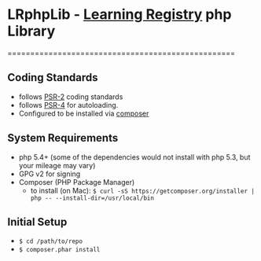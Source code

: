 # LRphpLib - [Learning Registry](http://learningregistry.org) php Library
==================================================

Coding Standards
-----------------------------------------
 * follows [PSR-2](http://www.php-fig.org/psr/psr-2/) coding standards
 * follows [PSR-4](http://www.php-fig.org/psr/psr-4/) for autoloading.
 * Configured to be installed via [composer](https://getcomposer.org)

System Requirements
-----------------------------------------
 * php 5.4+ (some of the dependencies would not install with php 5.3, but your mileage may vary)
 * GPG v2 for signing
 * Composer (PHP Package Manager)
   * to install (on Mac): `$ curl -sS https://getcomposer.org/installer | php -- --install-dir=/usr/local/bin`

Initial Setup
-----------------------------------------
 * `$ cd /path/to/repo`
 * `$ composer.phar install`
